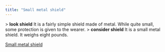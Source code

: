 ```yaml
---
title: "Small metal shield"
---
```


\> **look shield**
It is a fairly simple shield made of metal. While quite small, some
protection
is given to the wearer.
\> **consider shield**
It is a small metal shield.
It weighs eight pounds.

[Small metal shield](Category:_Shields "wikilink")
